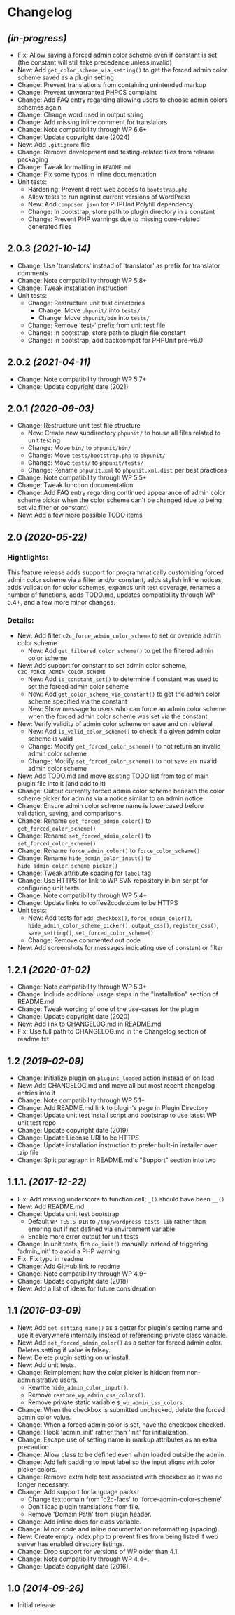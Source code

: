 # Changelog

## _(in-progress)_
* Fix: Allow saving a forced admin color scheme even if constant is set (the constant will still take precedence unless invalid)
* New: Add `get_color_scheme_via_setting()` to get the forced admin color scheme saved as a plugin setting
* Change: Prevent translations from containing unintended markup
* Change: Prevent unwarranted PHPCS complaint
* Change: Add FAQ entry regarding allowing users to choose admin colors schemes again
* Change: Change word used in output string
* Change: Add missing inline comment for translators
* Change: Note compatibility through WP 6.6+
* Change: Update copyright date (2024)
* New: Add `.gitignore` file
* Change: Remove development and testing-related files from release packaging
* Change: Tweak formatting in `README.md`
* Change: Fix some typos in inline documentation
* Unit tests:
    * Hardening: Prevent direct web access to `bootstrap.php`
    * Allow tests to run against current versions of WordPress
    * New: Add `composer.json` for PHPUnit Polyfill dependency
    * Change: In bootstrap, store path to plugin directory in a constant
    * Change: Prevent PHP warnings due to missing core-related generated files

## 2.0.3 _(2021-10-14)_
* Change: Use 'translators' instead of 'translator' as prefix for translator comments
* Change: Note compatibility through WP 5.8+
* Change: Tweak installation instruction
* Unit tests:
    * Change: Restructure unit test directories
        * Change: Move `phpunit/` into `tests/`
        * Change: Move `phpunit/bin` into `tests/`
    * Change: Remove 'test-' prefix from unit test file
    * Change: In bootstrap, store path to plugin file constant
    * Change: In bootstrap, add backcompat for PHPUnit pre-v6.0

## 2.0.2 _(2021-04-11)_
* Change: Note compatibility through WP 5.7+
* Change: Update copyright date (2021)

## 2.0.1 _(2020-09-03)_
* Change: Restructure unit test file structure
    * New: Create new subdirectory `phpunit/` to house all files related to unit testing
    * Change: Move `bin/` to `phpunit/bin/`
    * Change: Move `tests/bootstrap.php` to `phpunit/`
    * Change: Move `tests/` to `phpunit/tests/`
    * Change: Rename `phpunit.xml` to `phpunit.xml.dist` per best practices
* Change: Note compatibility through WP 5.5+
* Change: Tweak function documentation
* Change: Add FAQ entry regarding continued appearance of admin color scheme picker when the color scheme can't be changed (due to being set via filter or constant)
* New: Add a few more possible TODO items

## 2.0 _(2020-05-22)_

### Hightlights:

This feature release adds support for programmatically customizing forced admin color scheme via a filter and/or constant, adds stylish inline notices, adds validation for color schemes, expands unit test coverage, renames a number of functions, adds TODO.md, updates compatibility through WP 5.4+, and a few more minor changes.

### Details:

* New: Add filter `c2c_force_admin_color_scheme` to set or override admin color scheme
    * New: Add `get_filtered_color_scheme()` to get the filtered admin color scheme
* New: Add support for constant to set admin color scheme, `C2C_FORCE_ADMIN_COLOR_SCHEME`
    * New: Add `is_constant_set()` to determine if constant was used to set the forced admin color scheme
    * New: Add `get_color_scheme_via_constant()` to get the admin color scheme specified via the constant
    * New: Show message to users who can force an admin color scheme when the forced admin color scheme was set via the constant
* New: Verify validity of admin color scheme on save and on retrieval
    * New: Add `is_valid_color_scheme()` to check if a given admin color scheme is valid
    * Change: Modify `get_forced_color_scheme()` to not return an invalid admin color scheme
    * Change: Modify `set_forced_color_scheme()` to not save an invalid admin color scheme
* New: Add TODO.md and move existing TODO list from top of main plugin file into it (and add to it)
* Change: Output currently forced admin color scheme beneath the color scheme picker for admins via a notice similar to an admin notice
* Change: Ensure admin color scheme name is lowercased before validation, saving, and comparisons
* Change: Rename `get_forced_admin_color()` to `get_forced_color_scheme()`
* Change: Rename `set_forced_admin_color()` to `set_forced_color_scheme()`
* Change: Rename `force_admin_color()` to `force_color_scheme()`
* Change: Rename `hide_admin_color_input()` to `hide_admin_color_scheme_picker()`
* Change: Tweak attribute spacing for `label` tag
* Change: Use HTTPS for link to WP SVN repository in bin script for configuring unit tests
* Change: Note compatibility through WP 5.4+
* Change: Update links to coffee2code.com to be HTTPS
* Unit tests:
    * New: Add tests for `add_checkbox()`, `force_admin_color()`, `hide_admin_color_scheme_picker()`, `output_css()`, `register_css()`, `save_setting()`, `set_forced_color_scheme()`
    * Change: Remove commented out code
* New: Add screenshots for messages indicating use of constant or filter

## 1.2.1 _(2020-01-02)_
* Change: Note compatibility through WP 5.3+
* Change: Include additional usage steps in the "Installation" section of README.md
* Change: Tweak wording of one of the use-cases for the plugin
* Change: Update copyright date (2020)
* New: Add link to CHANGELOG.md in README.md
* Fix: Use full path to CHANGELOG.md in the Changelog section of readme.txt

## 1.2 _(2019-02-09)_
* Change: Initialize plugin on `plugins_loaded` action instead of on load
* New: Add CHANGELOG.md and move all but most recent changelog entries into it
* Change: Note compatibility through WP 5.1+
* Change: Add README.md link to plugin's page in Plugin Directory
* Change: Update unit test install script and bootstrap to use latest WP unit test repo
* Change: Update copyright date (2019)
* Change: Update License URI to be HTTPS
* Change: Update installation instruction to prefer built-in installer over .zip file
* Change: Split paragraph in README.md's "Support" section into two

## 1.1.1. _(2017-12-22)_
* Fix: Add missing underscore to function call; `_()` should have been `__()`
* New: Add README.md
* Change: Update unit test bootstrap
    * Default `WP_TESTS_DIR` to `/tmp/wordpress-tests-lib` rather than erroring out if not defined via environment variable
    * Enable more error output for unit tests
* Change: In unit tests, fire `do_init()` manually instead of triggering 'admin_init' to avoid a PHP warning
* Fix: Fix typo in readme
* Change: Add GitHub link to readme
* Change: Note compatibility through WP 4.9+
* Change: Update copyright date (2018)
* New: Add a list of ideas for future consideration

## 1.1 _(2016-03-09)_
* New: Add `get_setting_name()` as a getter for plugin's setting name and use it everywhere internally instead of referencing private class variable.
* New: Add `set_forced_admin_color()` as a setter for forced admin color. Deletes setting if value is falsey.
* New: Delete plugin setting on uninstall.
* New: Add unit tests.
* Change: Reimplement how the color picker is hidden from non-administrative users.
    * Rewrite `hide_admin_color_input()`.
    * Remove `restore_wp_admin_css_colors()`.
    * Remove private static variable `$_wp_admin_css_colors`.
* Change: When the checkbox is submitted unchecked, delete the forced admin color value.
* Change: When a forced admin color is set, have the checkbox checked.
* Change: Hook 'admin_init' rather than 'init' for initialization.
* Change: Escape use of setting name in markup attributes as an extra precaution.
* Change: Allow class to be defined even when loaded outside the admin.
* Change: Add left padding to input label so the input aligns with color picker colors.
* Change: Remove extra help text associated with checkbox as it was no longer necessary.
* Change: Add support for language packs:
    * Change textdomain from 'c2c-facs' to 'force-admin-color-scheme'.
    * Don't load plugin translations from file.
    * Remove 'Domain Path' from plugin header.
* Change: Add inline docs for class variable.
* Change: Minor code and inline documentation reformatting (spacing).
* New: Create empty index.php to prevent files from being listed if web server has enabled directory listings.
* Change: Drop support for versions of WP older than 4.1.
* Change: Note compatibility through WP 4.4+.
* Change: Update copyright date (2016).

## 1.0 _(2014-09-26)_
* Initial release
